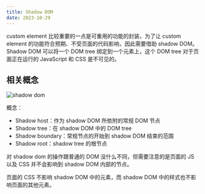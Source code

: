 ```yaml
---
title: Shadow DOM
date: 2023-10-29
---
```


custom element 比较重要的一点是可重用的功能的封装，为了让 custom element 的功能符合预期、不受页面的代码影响，因此需要借助 shadow DOM。Shadow DOM 可以将一个 DOM tree 绑定到一个元素上，这个 DOM tree 对于页面正在运行的 JavaScript 和 CSS 是不可见的。

## 相关概念

![shadow dom](https://cdn.luohuidong.cn/clipboard_20231029_125707.png)

概念：

- Shadow host：作为 shadow DOM 所依附的常规 DOM 节点
- Shadow tree：在 shadow DOM 中的 DOM tree
- Shadow boundary：常规节点的开始到 shadow DOM 结束的范围
- Shadow root：shadow tree 的根节点

对 shadow dom 的操作跟普通的 DOM 没什么不同，但需要注意的是页面的 JS 以及 CSS 并不会影响到 shadow DOM 内部的节点。

页面的 CSS 不影响 shadow DOM 中的元素，而 shadow DOM 中的样式也不影响页面的其他元素。
